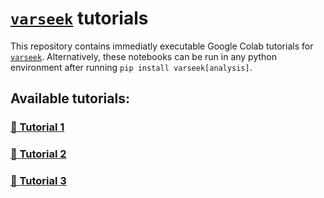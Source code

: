 # [`varseek`](https://github.com/pachterlab/varseek) tutorials

This repository contains immediatly executable Google Colab tutorials for [`varseek`](https://github.com/pachterlab/varseek). Alternatively, these notebooks can be run in any python environment after running `pip install varseek[analysis]`.

## Available tutorials:
### [🔗 Tutorial 1](https://colab.research.google.com/github/pachterlab/varseek-examples/blob/main/vk_ref.ipynb)  
### [🔗 Tutorial 2](https://colab.research.google.com/github/pachterlab/varseek-examples/blob/main/vk_count.ipynb)
### [🔗 Tutorial 3](https://colab.research.google.com/github/pachterlab/varseek-examples/blob/main/vk_sim.ipynb)  
